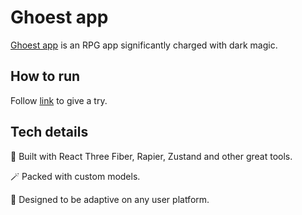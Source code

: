 # Ghoest app

[Ghoest app](https://ghoest.vercel.app "Ghoest app") is an RPG app significantly charged with dark magic.

## How to run

Follow [link](https://ghoest.vercel.app "Run Ghoest app") to give a try.

## Tech details

:scroll: Built with React Three Fiber, Rapier, Zustand and other great tools.

:magic_wand: Packed with custom models.

:crystal_ball: Designed to be adaptive on any user platform.
